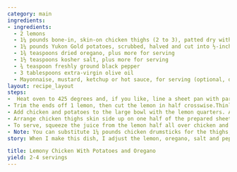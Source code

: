 ```yaml
---
category: main
ingredients:
- ingredients:
  - 2 lemons
  - 1¼ pounds bone-in, skin-on chicken thighs (2 to 3), patted dry with paper towels 
  - 1¼ pounds Yukon Gold potatoes, scrubbed, halved and cut into ½-inch wedges or 18-24 oz. bag of baby red, baby yellow, or mixed potatoes (which you use as is, not cut up)
  - 1¾ teaspoons dried oregano, plus more for serving
  - 1½ teaspoons kosher salt, plus more for serving
  - ¾ teaspoon freshly ground black pepper
  - 3 tablespoons extra-virgin olive oil 
  - Mayonnaise, mustard, ketchup or hot sauce, for serving (optional, depending on your tastes)
layout: recipe_layout
steps:
-  Heat oven to 425 degrees and, if you like, line a sheet pan with parchment paper or Silpat liner (not essential but helpful for cleaning up).
- Trim the ends off 1 lemon, then cut the lemon in half crosswise.Thinly slice one half of the lemon into rounds, then cut the rounds into quarters, creating small triangles. Shake out the seeds then place the lemon quarters into a large bowl. Save the remaining lemon half for serving. Cut the remaining whole lemon into wedges, for serving.
- Add chicken and potatoes to the large bowl with the lemon quarters. Add the oregano, salt and pepper; toss well. (Your hands are the best tools here.) Drizzle in the oil and toss again.
- Arrange chicken thighs skin side up on one half of the prepared sheet pan, and potatoes and lemons on the other, spreading the potatoes out into one layer. Roast for 20 minutes. Using a long-handled spoon, stir the potatoes, then spread them out again in one layer. (You don’t have to touch the chicken.) Continue roasting until chicken and potatoes are cooked through and everything is golden and crisped, another 15 to 20 minutes (40 to 45 minutes total roasting time).
- To serve, squeeze the juice from the lemon half all over chicken and potatoes and give everything a good stir to incorporate all the tasty juices and browned bits at the bottom of the pan. Sprinkle with more oregano and salt, and serve with additional lemon wedges and condiment dipping sauces on the side, if desired.
- Note: You can substitute 1¼ pounds chicken drumsticks for the thighs, or use a combination of thighs and drumsticks. Bone-in, skin-on breasts can also be substituted; because they cook more quickly than dark meat does, you’ll need to start checking on them after 30 minutes of total roasting time.
story: When I make this dish, I adjust the lemon, oregano, salt and pepper amounts to the total weight I have of chicken and potatoes, especially if the weights of potatoes and chicken aren't equal, as the recipe calls for.

title: Lemony Chicken With Potatoes and Oregano
yield: 2-4 servings
---
```


